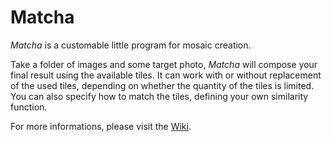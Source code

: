# Matcha
*Matcha* is a customable little program for mosaic creation.

Take a folder of images and some target photo, *Matcha* will compose your final result using the available tiles. It can work with or without replacement of the used tiles, depending on whether the quantity of the tiles is limited. You can also specify how to match the tiles, defining your own similarity function.

For more informations, please visit the [Wiki](https://github.com/MicheleDusi/Matcha/wiki).
